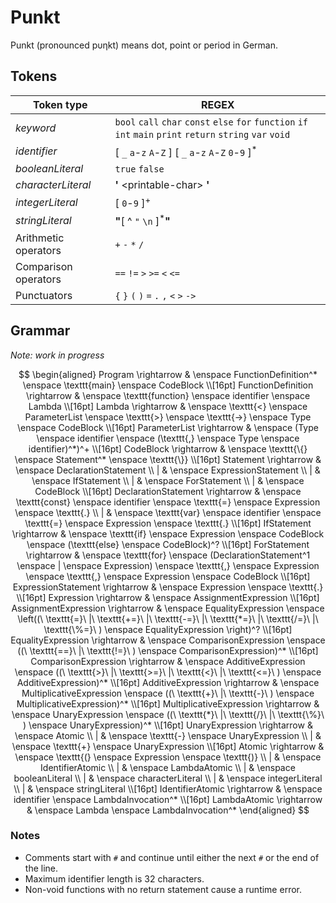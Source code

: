 # Punkt

Punkt (pronounced p&upsilon;&eta;kt) means dot, point or period in German.

## Tokens

|Token type|REGEX|
|----------|-----|
| *keyword* | `bool` `call` `char` `const` `else` `for` `function` `if` `int` `main` `print` `return` `string` `var` `void` |
| *identifier* |[ `_` `a`-`z`  `A`-`Z` ] [ `_` `a`-`z` `A`-`Z` `0`-`9` ]<sup>*</sup> |
| *booleanLiteral* | `true` `false` |
| *characterLiteral* | **\'** \<printable-char\> **\'** | 
| *integerLiteral* | [ `0`-`9` ]<sup>+</sup> |
| *stringLiteral* | **\"**[ ^ `"` `\n` ]<sup>*</sup>**\"** |
| Arithmetic operators | `+` `-` `*` `/` |
| Comparison operators | `==` `!=` `>` `>=` `<` `<=` |
| Punctuators | `{` `}` `(` `)` `=` `.` `,` `<` `>` `->` |

## Grammar

*Note: work in progress*

<!-- TODO: Finish this -->

$$
\begin{aligned}
Program \rightarrow & \enspace FunctionDefinition^* \enspace \texttt{main} \enspace CodeBlock \\[16pt]
FunctionDefinition \rightarrow & \enspace \texttt{function} \enspace identifier \enspace Lambda \\[16pt]
Lambda \rightarrow & \enspace \texttt{<} \enspace ParameterList \enspace \texttt{>} \enspace \texttt{->} \enspace Type \enspace CodeBlock \\[16pt]
ParameterList \rightarrow & \enspace (Type \enspace identifier \enspace (\texttt{,} \enspace Type \enspace identifier)^*)^+ \\[16pt]
CodeBlock \rightarrow & \enspace \texttt{\{} \enspace Statement^* \enspace \texttt{\}} \\[16pt]
Statement \rightarrow & \enspace DeclarationStatement \\
| & \enspace ExpressionStatement \\
| & \enspace IfStatement \\
| & \enspace ForStatement \\
| & \enspace CodeBlock \\[16pt]
DeclarationStatement \rightarrow & \enspace \texttt{const} \enspace identifier \enspace \texttt{=} \enspace Expression \enspace \texttt{.} \\
| & \enspace \texttt{var} \enspace identifier \enspace \texttt{=} \enspace Expression \enspace \texttt{.} \\[16pt]
IfStatement \rightarrow & \enspace \texttt{if} \enspace Expression \enspace CodeBlock \enspace (\texttt{else} \enspace CodeBlock)^? \\[16pt]
ForStatement \rightarrow & \enspace \texttt{for} \enspace (DeclarationStatement^1 \enspace |  \enspace Expression) \enspace \texttt{,} \enspace Expression \enspace \texttt{,} \enspace Expression \enspace CodeBlock \\[16pt]
ExpressionStatement \rightarrow & \enspace Expression \enspace \texttt{.} \\[16pt]
Expression \rightarrow & \enspace AssignmentExpression \\[16pt]
AssignmentExpression \rightarrow & \enspace EqualityExpression \enspace \left((\ \texttt{=}\ |\ \texttt{+=}\ |\ \texttt{-=}\ |\ \texttt{*=}\ |\ \texttt{/=}\ |\ \texttt{\%=}\ ) \enspace EqualityExpression \right)^? \\[16pt]
EqualityExpression \rightarrow & \enspace ComparisonExpression \enspace ((\ \texttt{==}\ |\ \texttt{!=}\ ) \enspace ComparisonExpression)^* \\[16pt]
ComparisonExpression \rightarrow & \enspace AdditiveExpression \enspace ((\ \texttt{>}\ |\ \texttt{>=}\ |\ \texttt{<}\ |\ \texttt{<=}\ ) \enspace AdditiveExpression)^* \\[16pt]
AdditiveExpression \rightarrow & \enspace MultiplicativeExpression \enspace ((\ \texttt{+}\ |\ \texttt{-}\ ) \enspace MultiplicativeExpression)^* \\[16pt]
MultiplicativeExpression \rightarrow & \enspace UnaryExpression \enspace ((\ \texttt{*}\ |\ \texttt{/}\ |\ \texttt{\%}\ ) \enspace UnaryExpression)^* \\[16pt]
UnaryExpression \rightarrow & \enspace Atomic \\
| & \enspace \texttt{-} \enspace UnaryExpression \\
| & \enspace \texttt{+} \enspace UnaryExpression \\[16pt]
Atomic \rightarrow & \enspace \texttt{(} \enspace Expression \enspace \texttt{)} \\
| & \enspace IdentifierAtomic \\
| & \enspace LambdaAtomic \\
| & \enspace booleanLiteral \\
| & \enspace characterLiteral \\
| & \enspace integerLiteral \\
| & \enspace stringLiteral \\[16pt]
IdentifierAtomic \rightarrow & \enspace identifier \enspace LambdaInvocation^* \\[16pt]
LambdaAtomic \rightarrow & \enspace Lambda \enspace LambdaInvocation^*
\end{aligned}
$$


### Notes

* Comments start with `#` and continue until either the next `#` or the end of the line.
* Maximum identifier length is 32 characters.
* Non-void functions with no return statement cause a runtime error.
